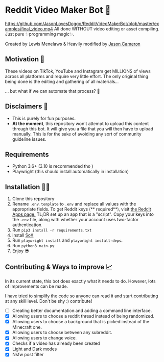 # Reddit Video Maker Bot 🎥

https://github.com/JasonLovesDoggo/RedditVideoMakerBot/blob/master/examples/final_video.mp4
All done WITHOUT video editing or asset compiling. Just pure ✨programming magic✨.


Created by Lewis Menelaws & Heavily modified by [Jason Cameron](https://github.com/JasonLovesDoggo)

## Motivation 🤔

These videos on TikTok, YouTube and Instagram get MILLIONS of views across all platforms and require very little effort.
The only original thing being done is the editing and gathering of all materials...

... but what if we can automate that process? 🤔

## Disclaimers 🚨

- This is purely for fun purposes.
- **At the moment**, this repository won't attempt to upload this content through this bot. It will give you a file that
  you will then have to upload manually. This is for the sake of avoiding any sort of community guideline issues.

## Requirements

- Python 3.6+ (3.10 is recommended tho )
- Playwright (this should install automatically in installation)

## Installation 👩‍💻

1. Clone this repository
2. Rename `.env.template` to `.env` and replace all values with the appropriate fields. To get Reddit keys (**
   required**), visit [the Reddit Apps page.](https://www.reddit.com/prefs/apps) TL;DR set up an app that is a "script".
   Copy your keys into the `.env` file, along with whether your account uses two-factor authentication.
3. Run `pip3 install -r requirements.txt`
4. install [SoX](https://sourceforge.net/projects/sox/files/sox/)
5. Run `playwright install` and `playwright install-deps`.
6. Run `python3 main.py`
7. Enjoy 😎

## Contributing & Ways to improve 📈

In its current state, this bot does exactly what it needs to do. However, lots of improvements can be made.

I have tried to simplify the code so anyone can read it and start contributing at any skill level. Don't be shy :)
contribute!

- [ ] Creating better documentation and adding a command line interface.
- [x] Allowing users to choose a reddit thread instead of being randomized.
- [x] Allowing users to choose a background that is picked instead of the Minecraft one.
- [x] Allowing users to choose between any subreddit.
- [x] Allowing users to change voice.
- [x] Checks if a video has already been created
- [x] Light and Dark modes
- [x] Nsfw post filter
